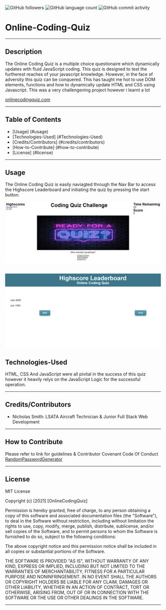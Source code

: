 
<img alt="GitHub followers" src="https://img.shields.io/github/followers/N1cholasSmith?style=social">     <img alt="GitHub language count" src="https://img.shields.io/github/languages/count/N1cholasSmith/horiseon-search-engine-optimization?style=social">     <img alt="GitHub commit activity" src="https://img.shields.io/github/commit-activity/w/N1cholasSmith/horiseon-search-engine-optimization?style=social">


# Online-Coding-Quiz

---
## Description

The Online Coding Quiz is a multiple choice questionaire which dynamically updates with fluid JavaScript coding. This quiz is designed to test the furtherest reaches of your javascript knowledge. However, in the face of adversity this quiz can be conquered. This has taught me hot to use DOM elements, functions and how to dynamically update HTML and CSS using Javascript. This was a very challengening project however i learnt a lot


[onlinecodingquiz.com](https://github.com/N1cholasSmith/online-coding-quiz)

---
## Table of Contents
- [Usage] (#usage)
- [Technologies-Used] (#Technologies-Used)
- [Credits/Contributors] (#credits/contributors)
- [How-to-Contribute] (#how-to-contribute)
- [License] (#license)
---
## Usage

The Online Coding Quiz is easily naviagted through the Nav Bar to access the Highscore Leaderboard and initiating the quiz by pressing the start button. 
    
![OnlineCodingQuiz](/assets/images/quiz.png)

![HighscoreLeaderboard](/assets/images/highscore-leaderboard.png)   
---
## Technologies-Used
HTML, CSS And JavaScript were all pivital in the success of this quiz however it heavily relys on the JavaScript Logic for the successful operation.

---
## Credits/Contributors
- Nicholas Smith: LSATA Aircraft Technician & Junior Full Stack Web Development

---
## How to Contribute

Please refer to link for guidelines & Contributor Covenant Code Of Conduct [RandomPasswordGenerator](https://www.contributor-covenant.org/)

---
## License
MIT License

Copyright (c) [2021] [OnlineCodingQuiz]

Permission is hereby granted, free of charge, to any person obtaining a copy
of this software and associated documentation files (the "Software"), to deal
in the Software without restriction, including without limitation the rights
to use, copy, modify, merge, publish, distribute, sublicense, and/or sell
copies of the Software, and to permit persons to whom the Software is
furnished to do so, subject to the following conditions:

The above copyright notice and this permission notice shall be included in all
copies or substantial portions of the Software.

THE SOFTWARE IS PROVIDED "AS IS", WITHOUT WARRANTY OF ANY KIND, EXPRESS OR
IMPLIED, INCLUDING BUT NOT LIMITED TO THE WARRANTIES OF MERCHANTABILITY,
FITNESS FOR A PARTICULAR PURPOSE AND NONINFRINGEMENT. IN NO EVENT SHALL THE
AUTHORS OR COPYRIGHT HOLDERS BE LIABLE FOR ANY CLAIM, DAMAGES OR OTHER
LIABILITY, WHETHER IN AN ACTION OF CONTRACT, TORT OR OTHERWISE, ARISING FROM,
OUT OF OR IN CONNECTION WITH THE SOFTWARE OR THE USE OR OTHER DEALINGS IN THE
SOFTWARE.

---
